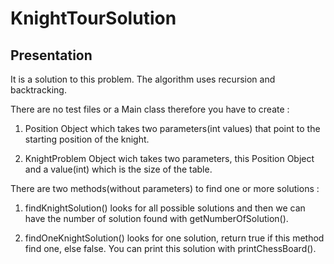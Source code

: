 # KnightTourSolution

## Presentation

It is a solution to this problem.
The algorithm uses recursion and backtracking.

There are no test files or a Main class therefore you have to create :

1. Position Object which takes two parameters(int values) that point to the starting position of the knight.

2. KnightProblem Object wich takes two parameters, this Position Object and a value(int) which is the size of the table.

There are two methods(without parameters) to find one or more solutions :

1. findKnightSolution() looks for all possible solutions and then we can have the number of solution found with getNumberOfSolution().

2. findOneKnightSolution() looks for one solution, return true if this method find one, else false. You can print this solution with printChessBoard().
